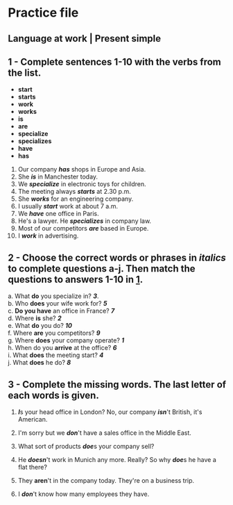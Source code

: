 # Practice file

## Language at work | Present simple

## 1 - Complete sentences 1-10 with the verbs from the list.

- **start**
- **starts**
- **work**
- **works**
- **is**
- **are**
- **specialize**
- **specializes**
- **have**
- **has**

1. Our company ***has*** shops in Europe and Asia.
2. She ***is*** in Manchester today.
3. We ***specialize*** in electronic toys for children. 
4. The meeting always ***starts*** at 2.30 p.m.
5. She ***works*** for an engineering company.
6. I usually ***start*** work at about 7 a.m.
7. We ***have*** one office in Paris.
8. He's a lawyer. He ***specializes*** in company law.
9. Most of our competitors ***are*** based in Europe.
10. I ***work*** in advertising.

## 2 - Choose the correct words or phrases in *italics* to complete questions a-j. Then match the questions to answers 1-10 in [1](#1---complete-sentences-1-10-with-the-verbs-from-the-list).

a. What **do** you specialize in? ***3***.<br>
b. Who **does** your wife work for? ***5***<br>
c. **Do you have** an office in France? ***7***<br>
d. Where **is** she? ***2***<br>
e. What **do** you do? ***10***<br>
f. Where **are** you competitors? ***9***<br>
g. Where **does** your company operate? ***1***<br>
h. When do you **arrive** at the office? ***6***<br>
i. What **does** the meeting start? ***4*** <br>
j. What **does** he do? ***8***

## 3 - Complete the missing words. The last letter of each words is given.

1. ***I***s your head office in London? 
No, our company ***isn***'t British, it's American.

2. I'm sorry but we ***don***'t have a sales office in the Middle East.

3. What sort of products ***doe***s your company sell?

4. He ***doesn***'t work in Munich any more. 
Really? So why ***doe***s he have a flat there?

5. They **aren**'t in the company today. They're on a business trip.

6. I ***don***'t know how many employees they have.